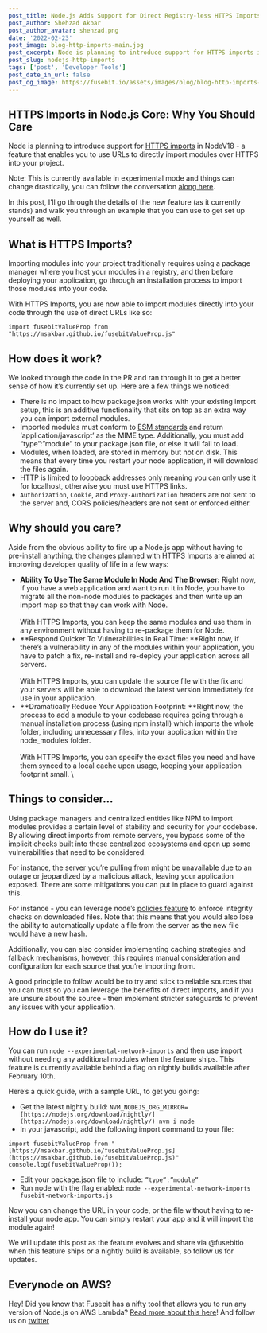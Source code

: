 ```yaml
---
post_title: Node.js Adds Support for Direct Registry-less HTTPS Imports
post_author: Shehzad Akbar
post_author_avatar: shehzad.png
date: '2022-02-23'
post_image: blog-http-imports-main.jpg
post_excerpt: Node is planning to introduce support for HTTPS imports in NodeV18 - a feature that enables you to use urls to directly import modules over HTTPS into your project.
post_slug: nodejs-http-imports
tags: ['post', 'Developer Tools']
post_date_in_url: false
post_og_image: https://fusebit.io/assets/images/blog/blog-http-imports-main.jpg
---
```



## HTTPS Imports in Node.js Core: Why You Should Care

Node is planning to introduce support for [HTTPS imports](https://github.com/nodejs/node/pull/36328) in NodeV18 - a feature that enables you to use URLs to directly import modules over HTTPS into your project.

Note: This is currently available in experimental mode and things can change drastically, you can follow the conversation [along here](https://github.com/nodejs/node/discussions/36430).

In this post, I’ll go through the details of the new feature (as it currently stands) and walk you through an example that you can use to get set up yourself as well.

## What is HTTPS Imports?

Importing modules into your project traditionally requires using a package manager where you host your modules in a registry, and then before deploying your application, go through an installation process to import those modules into your code. 

With HTTPS Imports, you are now able to import modules directly into your code through the use of direct URLs like so:

`import fusebitValueProp from "https://msakbar.github.io/fusebitValueProp.js"`


## How does it work? 

We looked through the code in the PR and ran through it to get a better sense of how it’s currently set up. Here are a few things we noticed:


* There is no impact to how package.json works with your existing import setup, this is an additive functionality that sits on top as an extra way you can import external modules.
* Imported modules must conform to [ESM standards](https://nodejs.org/api/esm.html) and return ‘application/javascript’ as the MIME type. Additionally, you must add “type”:”module” to your package.json file, or else it will fail to load.
* Modules, when loaded, are stored in memory but not on disk. This means that every time you restart your node application, it will download the files again. 
* HTTP is limited to loopback addresses only meaning you can only use it for localhost, otherwise you must use HTTPS links.
* `Authorization`, `Cookie`, and `Proxy-Authorization` headers are not sent to the server and, CORS policies/headers are not sent or enforced either. 


## Why should you care?

Aside from the obvious ability to fire up a Node.js app without having to pre-install anything, the changes planned with HTTPS Imports are aimed at improving developer quality of life in a few ways:


* **Ability To Use The Same Module In Node And The Browser:** Right now, If you have a web application and want to run it in Node, you have to migrate all the non-node modules to packages and then write up an import map so that they can work with Node. \
 \
With HTTPS Imports, you can keep the same modules and use them in any environment without having to re-package them for Node. 
* **Respond Quicker To Vulnerabilities in Real Time: **Right now, if there’s a vulnerability in any of the modules within your application, you have to patch a fix, re-install and re-deploy your application across all servers.  \
 \
With HTTPS Imports, you can update the source file with the fix and your servers will be able to download the latest version immediately for use in your application. 
* **Dramatically Reduce Your Application Footprint: **Right now, the process to add a module to your codebase requires going through a manual installation process (using npm install) which imports the whole folder, including unnecessary files, into your application within the node_modules folder. \
 \
With HTTPS Imports, you can specify the exact files you need and have them synced to a local cache upon usage, keeping your application footprint small. \


## Things to consider…

Using package managers and centralized entities like NPM to import modules provides a certain level of stability and security for your codebase. By allowing direct imports from remote servers, you bypass some of the implicit checks built into these centralized ecosystems and open up some vulnerabilities that need to be considered. 

For instance, the server you’re pulling from might be unavailable due to an outage or jeopardized by a malicious attack, leaving your application exposed. There are some mitigations you can put in place to guard against this.

 For instance - you can leverage node’s [policies feature](https://nodejs.org/dist/latest/docs/api/policy.html#policies) to enforce  integrity checks on downloaded files. Note that this means that you would also lose the ability to automatically update a file from the server as the new file would have a new hash.

Additionally, you can also consider implementing caching strategies and fallback mechanisms, however, this requires manual consideration and configuration for each source that you’re importing from. 

A good principle to follow would be to try and stick to reliable sources that you can trust so you can leverage the benefits of direct imports, and if you are unsure about the source - then implement stricter safeguards to prevent any issues with your application.


## How do I use it?

You can run `node --experimental-network-imports` and then use import without needing any additional modules when the feature ships. This feature is currently available behind a flag on nightly builds available after February 10th. 

Here’s a quick guide, with a sample URL, to get you going:

* Get the latest nightly build: `NVM_NODEJS_ORG_MIRROR=[https://nodejs.org/download/nightly/](https://nodejs.org/download/nightly/) nvm i node`
* In your javascript, add the following import command to your file: 


``` 
import fusebitValueProp from "[https://msakbar.github.io/fusebitValueProp.js](https://msakbar.github.io/fusebitValueProp.js)" 
console.log(fusebitValueProp());  
```


* Edit your package.json file to include: `”type”:”module”`
* Run node with the flag enabled: `node --experimental-network-imports fusebit-network-imports.js` 

Now you can change the URL in your code, or the file without having to re-install your node app. You can simply restart your app and it will import the module again! 

We will update this post as the feature evolves and share via @fusebitio when this feature ships or a nightly build is available, so follow us for updates.


## Everynode on AWS? 

Hey! Did you know that Fusebit has a nifty tool that allows you to run any version of Node.js on AWS Lambda? [Read more about this here](https://fusebit.io/blog/run-every-nodejs-version-in-lambda/)! And follow us on [twitter](https://twitter.com/fusebitio)
